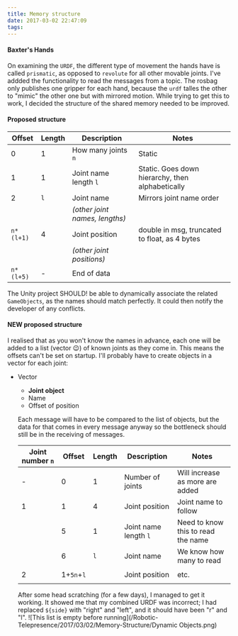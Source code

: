 ```yaml
---
title: Memory structure
date: 2017-03-02 22:47:09
tags:
---
```

#### Baxter's Hands
On examining the `URDF`, the different type of movement the hands have is called `prismatic`, as opposed to `revolute` for all other movable joints.
I've addded the functionality to read the messages from a topic. The rosbag only publishes one gripper for each hand, because the `urdf` talles the other to "mimic" the other one but with mirrored motion.
While trying to get this to work, I decided the structure of the shared memory needed to be improved.

#### Proposed structure
> 
| Offset    | Length | Description                    | Notes                                            |
| --------- | ------ | ------------------------------ | ------------------------------------------------ |
| 0         | 1      | How many joints `n`            | Static                                           |
| 1         | 1      | Joint name length `l`          | Static. Goes down hierarchy, then alphabetically |
| 2         | `l`    | Joint name                     | Mirrors joint name order                         |
|           |        | _(other joint names, lengths)_ |                                                  |
| `n*(l+1)` | 4      | Joint position                 | double in msg, truncated to float, as 4 bytes    |
|           |        | _(other joint positions)_      |                                                  |
| `n*(l+5)` | -      | End of data                    |                                                  |

The Unity project SHOULD! be able to dynamically associate the related `GameObjects`, as the names should match perfectly.
It could then notify the developer of any conflicts.

#### NEW proposed structure
I realised that as you won't know the names in advance, each one will be added to a list (vector :wink:) of known joints as they come in.
This means the offsets can't be set on startup.
I'll probably have to create objects in a vector for each joint:
> 
- Vector<Object type>
  - __Joint object__
  - Name
  - Offset of position

Each message will have to be compared to the list of objects, but the data for that comes in every message anyway so the bottleneck should still be in the receiving of messages.

> 
| Joint number `n` | Offset     | Length | Description           | Notes                              |
| ---------------- | ---------- | ------ | --------------------- | ---------------------------------- |
| -                | 0          | 1      | Number of joints      | Will increase as more are added    |
| 1                | 1          | 4      | Joint position        | Joint name to follow               |
|                  | 5          | 1      | Joint name length `l` | Need to know this to read the name |
|                  | 6          | `l`    | Joint name            | We know how many to read           |
|                  |            |        |                       |                                    |
| 2                | 1+`5n`+`l` |        | Joint position        | etc.                               |
|                  |            |        |                       |                                    |

After some head scratching (for a few days), I managed to get it working.
It showed me that my combined URDF was incorrect; I had replaced `${side}` with "right" and "left", and it should have been "r" and "l".
![This list is empty before running](/Robotic-Telepresence/2017/03/02/Memory-Structure/Dynamic Objects.png)
